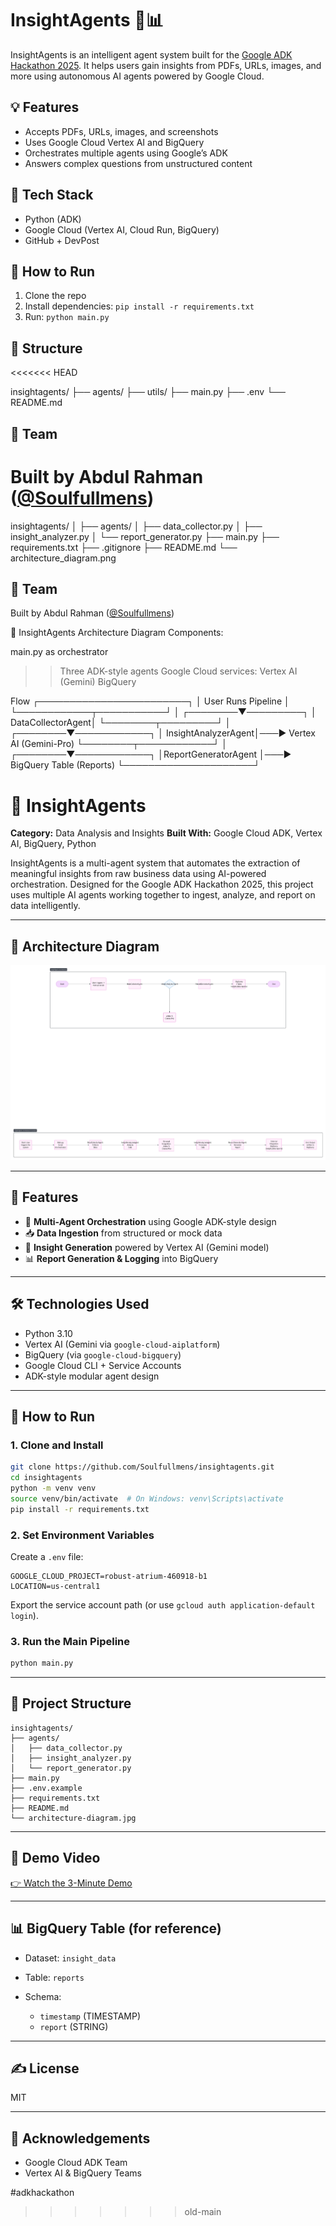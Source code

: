 # InsightAgents 🤖📊

InsightAgents is an intelligent agent system built for the [Google ADK Hackathon 2025](https://devpost.com). It helps users gain insights from PDFs, URLs, images, and more using autonomous AI agents powered by Google Cloud.

## 💡 Features
- Accepts PDFs, URLs, images, and screenshots
- Uses Google Cloud Vertex AI and BigQuery
- Orchestrates multiple agents using Google’s ADK
- Answers complex questions from unstructured content

## 🧠 Tech Stack
- Python (ADK)
- Google Cloud (Vertex AI, Cloud Run, BigQuery)
- GitHub + DevPost

## 🚀 How to Run
1. Clone the repo
2. Install dependencies: `pip install -r requirements.txt`
3. Run: `python main.py`

## 📂 Structure
<<<<<<< HEAD

insightagents/
├── agents/
├── utils/
├── main.py
├── .env
└── README.md

## 👥 Team
Built by Abdul Rahman ([@Soulfullmens](https://github.com/Soulfullmens))
=======
insightagents/
│
├── agents/
│   ├── data_collector.py
│   ├── insight_analyzer.py
│   └── report_generator.py
├── main.py
├── requirements.txt
├── .gitignore
├── README.md
└── architecture_diagram.png

## 👥 Team
Built by Abdul Rahman ([@Soulfullmens](https://github.com/Soulfullmens))

🧠 InsightAgents Architecture Diagram
Components:

main.py as orchestrator
>>Three ADK-style agents
Google Cloud services:
Vertex AI (Gemini)
BigQuery

Flow 
                ┌────────────────────────┐
                │    User Runs Pipeline  │
                └────────────┬───────────┘
                             │
                    ┌────────▼─────────┐
                    │ DataCollectorAgent│
                    └────────┬─────────┘
                             │
                    ┌────────▼────────────┐
                    │ InsightAnalyzerAgent│───► Vertex AI (Gemini-Pro)
                    └────────┬────────────┘
                             │
                    ┌────────▼────────────┐
                    │ReportGeneratorAgent │───► BigQuery Table (Reports)
                    └─────────────────────┘

# 🧠 InsightAgents

**Category:** Data Analysis and Insights
**Built With:** Google Cloud ADK, Vertex AI, BigQuery, Python

InsightAgents is a multi-agent system that automates the extraction of meaningful insights from raw business data using AI-powered orchestration. Designed for the Google ADK Hackathon 2025, this project uses multiple AI agents working together to ingest, analyze, and report on data intelligently.

---

## 🧩 Architecture Diagram

![Architecture Diagram](architecture_diagram.png)

---

## 🚀 Features

* 🤖 **Multi-Agent Orchestration** using Google ADK-style design
* 📥 **Data Ingestion** from structured or mock data
* 🧠 **Insight Generation** powered by Vertex AI (Gemini model)
* 📊 **Report Generation & Logging** into BigQuery

---

## 🛠 Technologies Used

* Python 3.10
* Vertex AI (Gemini via `google-cloud-aiplatform`)
* BigQuery (via `google-cloud-bigquery`)
* Google Cloud CLI + Service Accounts
* ADK-style modular agent design

---

## 🧪 How to Run

### 1. Clone and Install

```bash
git clone https://github.com/Soulfullmens/insightagents.git
cd insightagents
python -m venv venv
source venv/bin/activate  # On Windows: venv\Scripts\activate
pip install -r requirements.txt
```

### 2. Set Environment Variables

Create a `.env` file:

```env
GOOGLE_CLOUD_PROJECT=robust-atrium-460918-b1
LOCATION=us-central1
```

Export the service account path (or use `gcloud auth application-default login`).

### 3. Run the Main Pipeline

```bash
python main.py
```

---

## 📂 Project Structure

```
insightagents/
├── agents/
│   ├── data_collector.py
│   ├── insight_analyzer.py
│   └── report_generator.py
├── main.py
├── .env.example
├── requirements.txt
├── README.md
└── architecture-diagram.jpg
```

---

## 🎥 Demo Video

[👉 Watch the 3-Minute Demo](https://youtube.com/your-demo-video)

---

## 📊 BigQuery Table (for reference)

* Dataset: `insight_data`
* Table: `reports`
* Schema:

  * `timestamp` (TIMESTAMP)
  * `report` (STRING)

---

## ✍️ License

MIT

---

## 🙌 Acknowledgements

* Google Cloud ADK Team
* Vertex AI & BigQuery Teams

\#adkhackathon
>>>>>>> old-main
